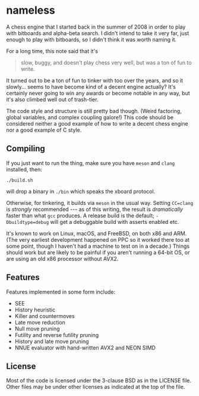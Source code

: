 # nameless

A chess engine that I started back in the summer of 2008 in order to play with bitboards and alpha-beta search. I didn't intend to take it very far, just enough to play with bitboards, so I didn't think it was worth naming it.

For a long time, this note said that it's

> slow, buggy, and doesn't play chess very well, but was a ton of fun to write.

It turned out to be a ton of fun to tinker with too over the years, and so it slowly... seems to have become kind of a decent engine actually? It's certainly never going to win any awards or become notable in any way, but it's also climbed well out of trash-tier.

The code style and structure is still pretty bad though. (Weird factoring, global variables, and complex coupling galore!) This code should be considered neither a good example of how to write a decent chess engine nor a good example of C style.

## Compiling

If you just want to run the thing, make sure you have `meson` and `clang` installed, then:

```
./build.sh
```

will drop a binary in `./bin` which speaks the xboard protocol.

Otherwise, for tinkering, it builds via `meson` in the usual way. Setting `CC=clang` is *strongly* recommended --- as of this writing, the result is *dramatically* faster than what `gcc` produces. A release build is the default; `-Dbuildtype=debug` will get a debuggable build with asserts enabled etc.

It's known to work on Linux, macOS, and FreeBSD, on both x86 and ARM. (The very earliest development happened on PPC so it worked there too at some point, though I haven't had a machine to test on in a decade.) Things should work but are likely to be painful if you aren't running a 64-bit OS, or are using an old x86 processor without AVX2.

## Features

Features implemented in some form include:

- SEE
- History heuristic
- Killer and countermoves
- Late move reduction
- Null move pruning
- Futility and reverse futility pruning
- History and late move pruning
- NNUE evaluator with hand-written AVX2 and NEON SIMD

## License

Most of the code is licensed under the 3-clause BSD as in the LICENSE file. Other files may be under other licenses as indicated at the top of the file.
